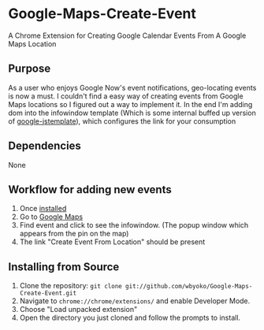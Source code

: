 Google-Maps-Create-Event
========================
A Chrome Extension for Creating Google Calendar Events From A Google Maps Location

## Purpose
As a user who enjoys Google Now's event notifications, geo-locating events is now a must. I couldn't find a easy way of creating events from Google Maps locations so I figured out a way to implement it. In the end I'm adding dom into the infowindow template (Which is some internal buffed up version of [google-jstemplate](https://code.google.com/p/google-jstemplate/)), which configures the link for your consumption

## Dependencies
None

## Workflow for adding new events
1.  Once [installed](#installing-from-source)
2.  Go to [Google Maps](https://maps.google.com/)
3.  Find event and click to see the infowindow. (The popup window which appears from the pin on the map)
4.  The link "Create Event From Location" should be present

## Installing from Source
1.  Clone the repository: `git clone git://github.com/wbyoko/Google-Maps-Create-Event.git`
2.  Navigate to `chrome://chrome/extensions/` and enable Developer Mode.
3.  Choose "Load unpacked extension"
4.  Open the directory you just cloned and follow the prompts to install.
